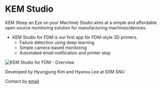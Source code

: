 # KEM Studio

KEM (Keep an Eye on your Machine) Studio aims at a simple and affordable open source monitoring solution for manufacturing machines/devices.

* KEM Studio for FDM is our first app for FDM-style 3D printers.
  * Failure detection using deep learning
  * Simple camera-based monitoring
  * Automated email notification and printer stop

![KEM Studio for FDM - Overview](<img src="/docs/kem_studio_for_fdm_overview.png" height="450">)

Developed by Hyungjung Kim and Hyunsu Lee at IDIM SNU

Contact by [email](mailto:hjkim81@snu.ac.kr)
